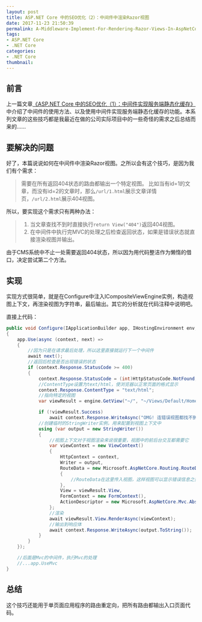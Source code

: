 ```yaml
---
layout: post
title: ASP.NET Core 中的SEO优化（2）：中间件中渲染Razor视图
date: 2017-11-23 21:50:39
permalink: A-Middleware-Implement-For-Rendering-Razor-Views-In-AspNetCore
tags:
- ASP.NET Core
- .NET Core
categories:
- .NET Core
thumbnail:
---
```

## 前言

上一篇文章[《ASP.NET Core 中的SEO优化（1）：中间件实现服务端静态化缓存》](A-Middleware-Implement-For-Server-Side-Static-Caching-In-AspNetCore.html)中介绍了中间件的使用方法、以及使用中间件实现服务端静态化缓存的功能。本系列文章的这些技巧都是我最近在做的公司实际项目中的一些奇怪的需求之后总结而来的……

## 要解决的问题

好了，本篇说说如何在中间件中渲染Razor视图。之所以会有这个技巧，是因为我们有个需求：

> 需要在所有返回404状态的路由都输出一个特定视图。
> 比如当有id=1的文章，而没有id=2的文章时，那么`/url/1.html`展示文章详情页，`/url/2.html`展示404视图。

所以，要实现这个需求只有两种办法：
> 1. 当文章查找不到时直接执行`return View("404")`返回404视图。
> 2. 在中间件中执行完MVC的处理之后检查返回状态，如果是错误状态就直接渲染视图并输出。

由于CMS系统中不止一处需要返回404状态，所以因为用代码整洁作为懒惰的借口，决定尝试第二个方法。

## 实现

实现方式很简单，就是在Configure中注入ICompositeViewEngine实例，构造视图上下文，再渲染视图为字符串，最后输出。其它的分析就在代码注释中说明吧。

直接上代码：

```csharp
public void Configure(IApplicationBuilder app, IHostingEnvironment env, ICompositeViewEngine engine)
{
    app.Use(async (context, next) =>
    {
        //因为只是在请求最后处理，所以这里直接就运行下一个中间件
        await next();
        //返回后检查是否出现错误的状态
        if (context.Response.StatusCode >= 400)
        {
            context.Response.StatusCode = (int)HttpStatusCode.NotFound;
            //ContentType设置为text/html，使浏览器以正常页面的格式显示
            context.Response.ContentType = "text/html";
            //指向特定的视图
            var viewResult = engine.GetView("~/", "~/Views/Default/Home/Error.cshtml", true);

            if (!viewResult.Success)
                await context.Response.WriteAsync("OMG! 连错误视图都找不到了。。");
            //创建临时的StringWriter实例，用来配置到视图上下文中
            using (var output = new StringWriter())
            {
                //视图上下文对于视图渲染来说很重要，视图中的前后台交互都需要它
                var viewContext = new ViewContext()
                {
                    HttpContext = context,
                    Writer = output,
                    RouteData = new Microsoft.AspNetCore.Routing.RouteData()
                    {
                        //RouteData在这里传入视图，这样视图可以显示错误信息之类的数据
                    },
                    View = viewResult.View,
                    FormContext = new FormContext(),
                    ActionDescriptor = new Microsoft.AspNetCore.Mvc.Abstractions.ActionDescriptor()
                };
                //渲染
                await viewResult.View.RenderAsync(viewContext);
                //输出到响应体
                await context.Response.WriteAsync(output.ToString());
            }
        }
    });

    //后面是Mvc的中间件，执行Mvc的处理
    //...app.UseMvc
}
```

## 总结

这个技巧还能用于单页面应用程序的路由重定向，把所有路由都输出入口页面代码。